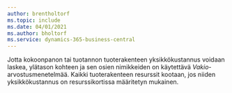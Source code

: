 ```yaml
---
author: brentholtorf
ms.topic: include
ms.date: 04/01/2021
ms.author: bholtorf
ms.service: dynamics-365-business-central
---
```

Jotta kokoonpanon tai tuotannon tuoterakenteen yksikkökustannus voidaan laskea, ylätason kohteen ja sen osien nimikkeiden on käytettävä *Vakio*-arvostusmenetelmää. Kaikki tuoterakenteen resurssit kootaan, jos niiden yksikkökustannus on resurssikortissa määritetyn mukainen.
